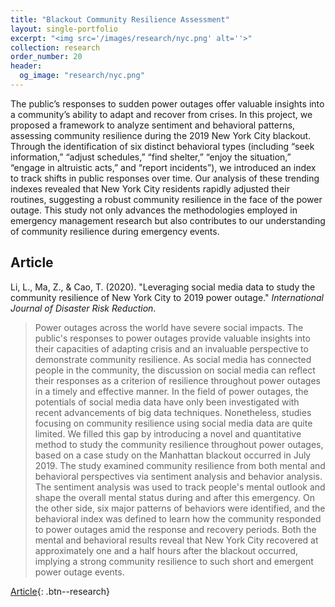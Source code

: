 ```yaml
---
title: "Blackout Community Resilience Assessment"
layout: single-portfolio
excerpt: "<img src='/images/research/nyc.png' alt=''>"
collection: research
order_number: 20
header: 
  og_image: "research/nyc.png"
---
```


The public’s responses to sudden power outages offer valuable insights into a community’s ability to adapt and recover from crises. In this project, we proposed a framework to analyze sentiment and behavioral patterns, assessing community resilience during the 2019 New York City blackout. Through the identification of six distinct behavioral types (including “seek information,” “adjust schedules,” “find shelter,” “enjoy the situation,” “engage in altruistic acts,” and “report incidents”), we introduced an index to track shifts in public responses over time. Our analysis of these trending indexes revealed that New York City residents rapidly adjusted their routines, suggesting a robust community resilience in the face of the power outage. This study not only advances the methodologies employed in emergency management research but also contributes to our understanding of community resilience during emergency events. 

## Article

Li, L., Ma, Z., & Cao, T. (2020). "Leveraging social media data to study the community resilience of New York City to 2019 power outage." *International Journal of Disaster Risk Reduction*.

> Power outages across the world have severe social impacts. The public's responses to power outages provide valuable insights into their capacities of adapting crisis and an invaluable perspective to demonstrate community resilience. As social media has connected people in the community, the discussion on social media can reflect their responses as a criterion of resilience throughout power outages in a timely and effective manner. In the field of power outages, the potentials of social media data have only been investigated with recent advancements of big data techniques. Nonetheless, studies focusing on community resilience using social media data are quite limited. We filled this gap by introducing a novel and quantitative method to study the community resilience throughout power outages, based on a case study on the Manhattan blackout occurred in July 2019. The study examined community resilience from both mental and behavioral perspectives via sentiment analysis and behavior analysis. The sentiment analysis was used to track people's mental outlook and shape the overall mental status during and after this emergency. On the other side, six major patterns of behaviors were identified, and the behavioral index was defined to learn how the community responded to power outages amid the response and recovery periods. Both the mental and behavioral results reveal that New York City recovered at approximately one and a half hours after the blackout occurred, implying a strong community resilience to such short and emergent power outage events.

[Article](https://doi.org/10.1016/j.ijdrr.2020.101776){: .btn--research} 
